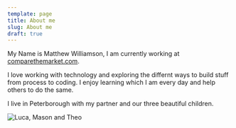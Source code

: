 ```yaml
---
template: page
title: About me
slug: About me
draft: true
---
```

My Name is Matthew Williamson, I am currently working at [comparethemarket.com](http://www.comparethemarket.com). 

I love working with technology and exploring the differnt ways to build stuff from process to coding. I enjoy learning which I am every day and help others to do the same.

I live in Peterborough with my partner and our three beautiful children. 

![Luca, Mason and Theo](/media/boys.jpg "Luca, Mason and Theo")
